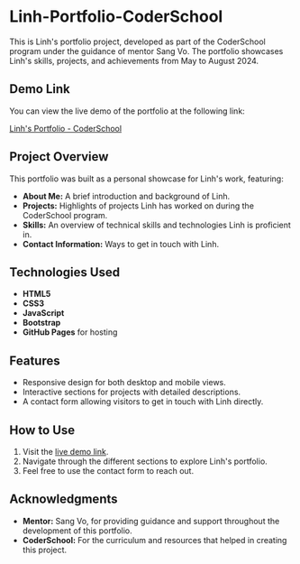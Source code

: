 # Linh-Portfolio-CoderSchool

This is Linh's portfolio project, developed as part of the CoderSchool program under the guidance of mentor Sang Vo. The portfolio showcases Linh's skills, projects, and achievements from May to August 2024.

## Demo Link
You can view the live demo of the portfolio at the following link:

[Linh's Portfolio - CoderSchool](https://sangvo117.github.io/Linh-portfolio-CoderSchool/)

## Project Overview
This portfolio was built as a personal showcase for Linh's work, featuring:
- **About Me:** A brief introduction and background of Linh.
- **Projects:** Highlights of projects Linh has worked on during the CoderSchool program.
- **Skills:** An overview of technical skills and technologies Linh is proficient in.
- **Contact Information:** Ways to get in touch with Linh.

## Technologies Used
- **HTML5**
- **CSS3**
- **JavaScript**
- **Bootstrap**
- **GitHub Pages** for hosting

## Features
- Responsive design for both desktop and mobile views.
- Interactive sections for projects with detailed descriptions.
- A contact form allowing visitors to get in touch with Linh directly.

## How to Use
1. Visit the [live demo link](https://sangvo117.github.io/Linh-portfolio-CoderSchool/).
2. Navigate through the different sections to explore Linh's portfolio.
3. Feel free to use the contact form to reach out.

## Acknowledgments
- **Mentor:** Sang Vo, for providing guidance and support throughout the development of this portfolio.
- **CoderSchool:** For the curriculum and resources that helped in creating this project.
